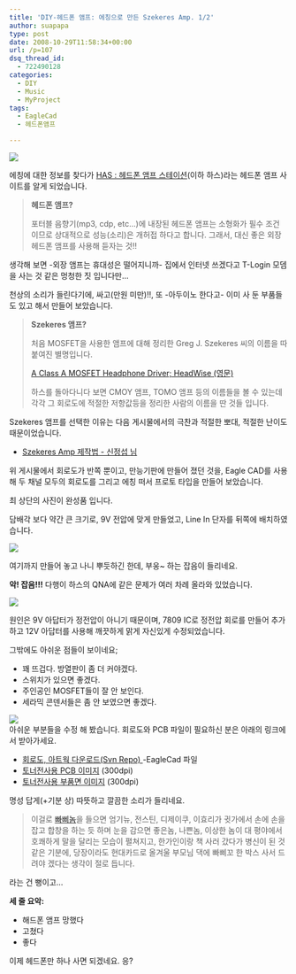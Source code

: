 ```yaml
---
title: 'DIY-헤드폰 앰프: 에칭으로 만든 Szekeres Amp. 1/2'
author: suapapa
type: post
date: 2008-10-29T11:58:34+00:00
url: /p=107
dsq_thread_id:
  - 722490128
categories:
  - DIY
  - Music
  - MyProject
tags:
  - EagleCad
  - 헤드폰앰프

---
```

![](https://asset.homin.dev/blog/2008/10/szekeresamp.jpg)

에칭에 대한 정보를 찾다가 [HAS : 헤드폰 앰프 스테이션](http://www.headphoneamp.co.kr/)(이하 하스)라는 헤드폰 앰프 사이트를 알게 되었습니다.

> **헤드폰 앰프?**
> 
> 포터블 음향기(mp3, cdp, etc&#8230;)에 내장된 헤드폰 앰프는 소형화가 필수 조건 이므로 상대적으로 성능(소리)은 개허접 하다고 합니다. 그래서, 대신 좋은 외장 헤드폰 앰프를 사용해 듣자는 것!!

 생각해 보면 -외장 앰프는 휴대성은 떨어지니까- 집에서 인터넷 쓰겠다고 T-Login 모뎀을 사는 것 같은 멍청한 짓 입니다만&#8230;

천상의 소리가 들린다기에, 싸고(만원 미만)!!, 또 -아두이노 한다고- 이미 사 둔 부품들도 있고 해서 만들어 보았습니다.

> **Szekeres 앰프?**
> 
> 처음 MOSFET을 사용한 앰프에 대해 정리한 Greg J. Szekeres 씨의 이름을 따 붙여진 별명입니다.
> 
> [A Class A MOSFET Headphone Driver; HeadWise (영문)](http://headwize.com/projects/szeke1_prj.htm)
> 
> 하스를 돌아다니다 보면 CMOY 앰프, TOMO 앰프 등의 이름들을 볼 수 있는데 각각 그 회로도에 적절한 저항값등을 정리한 사람의 이름을 딴 것들 입니다.

Szekeres 앰프를 선택한 이유는 다음 게시물에서의 극찬과 적절한 뽀대, 적절한 난이도 때문이었습니다.

  * [Szekeres Amp 제작법 - 신정섭 님](http://www.headphoneamp.co.kr/bbs/zboard.php?id=diy_sijosae&page=1&sn1=&divpage=1&sn=off&ss=on&sc=on&keyword=Szekeres%20Amp&select_arrange=headnum&desc=asc&no=107)

위 게시물에서 회로도가 반쪽 뿐이고, 만능기판에 만들어 졌던 것을, Eagle CAD를 사용해 두 채널 모두의 회로도를 그리고 에칭 떠서 프로토 타입을 만들어 보았습니다.

최 상단의 사진이 완성품 입니다.

담배각 보다 약간 큰 크기로, 9V 전압에 맞게 만들었고, Line In 단자를 뒤쪽에 배치하였습니다.

![](https://asset.homin.dev/blog/2008/10/szekeresamp_pcb.jpg)

여기까지 만들어 놓고 나니 뿌듯하긴 한데, 부웅~ 하는 잡음이 들리네요.

**악! 잡음!!!** 다행이 하스의 QNA에 같은 문제가 여러 차례 올라와 있었습니다.

![](https://asset.homin.dev/blog/2008/10/szekeres_7809.jpg)

원인은 9V 아답터가 정전압이 아니기 때문이며, 7809 IC로 정전압 회로를 만들어 추가하고 12V 아답터를 사용해 깨끗하게 맑게 자신있게 수정되었습니다.

그밖에도 아쉬운 점들이 보이네요;

  * 꽤 뜨겁다. 방열판이 좀 더 커야겠다.
  * 스위치가 있으면 좋겠다.
  * 주인공인 MOSFET들이 잘 안 보인다.
  * 세라믹 콘덴서들은 좀 안 보였으면 좋겠다.

[![](https://asset.homin.dev/blog/2008/10/skekeresamp_all.jpg)](https://homin.dev/svn/HW/SzekeresAmp/SkekeresAmp_ALL.png)  
아쉬운 부분들을 수정 해 봤습니다. 회로도와 PCB 파일이 필요하신 분은 아래의 링크에서 받아가세요.

  * [회로도, 아트웍 다운로드(Svn Repo) ](https://homin.dev/svn/HW/SzekeresAmp)-EagleCad 파일
  * [토너전사용 PCB 이미지](https://homin.dev/svn/HW/SzekeresAmp/SkekeresAmp_PCB.png) (300dpi)
  * [토너전사용 부품면 이미지](https://homin.dev/svn/HW/SzekeresAmp/SkekeresAmp_TOP.png) (300dpi)

명성 답게(+기분 상) 따뜻하고 깔끔한 소리가 들리네요.

> 이걸로 [빠삐놈](http://gall.dcinside.com/list.php?id=hit&no=6417&page=8)을 들으면 엄기뉴, 전스틴, 디제이쿠, 이효리가 귓가에서 손에 손을 잡고 합창을 하는 듯 하며 눈을 감으면 좋은놈, 나쁜놈, 이상한 놈이 대 평야에서 호쾌하게 말을 달리는 모습이 펼쳐지고, 한가인이랑 책 사러 갔다가 병신이 된 것 같은 기분에, 당장이라도 현대카드로 올겨울 부모님 댁에 빠삐꼬 한 박스 사서 드려야 겠다는 생각이 절로 듭니다.

라는 건 뻥이고&#8230;

**세 줄 요악:**

  * 해드폰 앰프 망했다
  * 고쳤다
  * 좋다

이제 헤드폰만 하나 사면 되겠네요. 응?